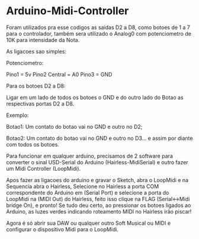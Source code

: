 # Arduino-Midi-Controller


Foram utilizados pra esse codigos as saidas D2 a D8, como botoes de 1 a 7 para o controlador, também sera utilizado o Analog0 com potenciometro de 10K para intensidade da Nota.

As ligacoes sao simples:

Potenciometro:

Pino1 = 5v
Pino2 Central = A0
Pino3 = GND

Para os botoes D2 a D8:

Ligar em um lado de todos os botoes o GND e do outro lado do Botao as respectivas portas D2 a D8.

Exemplo:

Botao1: Um contato do botao vai no GND e outro no D2;

Botao2: Um contato do botao vai no GND e outro no D3... e assim por diante com todos os botoes.

Para funcionar em qualquer arduino, precisamos de 2 software para converter o sinal USD-Serial do Arduino (Hairless-MidiSerial) e outro fazer um Midi Controller (LoopMidi).

Apos fazer as ligacoes do arduino e gravar o Sketch, abra o LoopMidi e na Sequencia abra o Hairless, Selecione no Hairless a porta COM correspondente do Arduino em (Serial Port) e selecione a porta do LoopMidi na (MIDI Out) do Hairless, feito isso clique na FLAG (Serial<->Midi bridge On), e pronto! Se tudo deu certo, ao pressionar os botoes ligados ao Arduino, as luzes verdes indicando roteamento MIDI no Hairless irão piscar!

Agora é só abrir sua DAW ou qualquer outro Soft Musical ou MIDI e configurar o dispositivo Midi para o LoopMidi.

